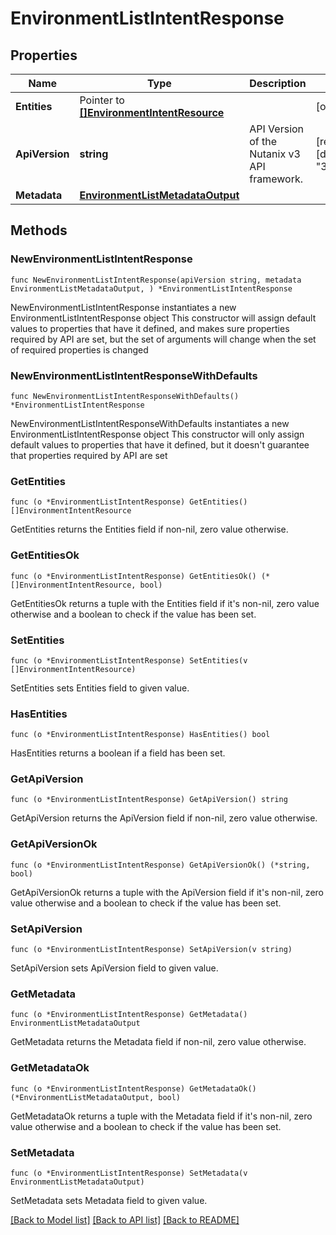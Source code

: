 # EnvironmentListIntentResponse

## Properties

Name | Type | Description | Notes
------------ | ------------- | ------------- | -------------
**Entities** | Pointer to [**[]EnvironmentIntentResource**](EnvironmentIntentResource.md) |  | [optional] 
**ApiVersion** | **string** | API Version of the Nutanix v3 API framework. | [readonly] [default to "3.1.0"]
**Metadata** | [**EnvironmentListMetadataOutput**](EnvironmentListMetadataOutput.md) |  | 

## Methods

### NewEnvironmentListIntentResponse

`func NewEnvironmentListIntentResponse(apiVersion string, metadata EnvironmentListMetadataOutput, ) *EnvironmentListIntentResponse`

NewEnvironmentListIntentResponse instantiates a new EnvironmentListIntentResponse object
This constructor will assign default values to properties that have it defined,
and makes sure properties required by API are set, but the set of arguments
will change when the set of required properties is changed

### NewEnvironmentListIntentResponseWithDefaults

`func NewEnvironmentListIntentResponseWithDefaults() *EnvironmentListIntentResponse`

NewEnvironmentListIntentResponseWithDefaults instantiates a new EnvironmentListIntentResponse object
This constructor will only assign default values to properties that have it defined,
but it doesn't guarantee that properties required by API are set

### GetEntities

`func (o *EnvironmentListIntentResponse) GetEntities() []EnvironmentIntentResource`

GetEntities returns the Entities field if non-nil, zero value otherwise.

### GetEntitiesOk

`func (o *EnvironmentListIntentResponse) GetEntitiesOk() (*[]EnvironmentIntentResource, bool)`

GetEntitiesOk returns a tuple with the Entities field if it's non-nil, zero value otherwise
and a boolean to check if the value has been set.

### SetEntities

`func (o *EnvironmentListIntentResponse) SetEntities(v []EnvironmentIntentResource)`

SetEntities sets Entities field to given value.

### HasEntities

`func (o *EnvironmentListIntentResponse) HasEntities() bool`

HasEntities returns a boolean if a field has been set.

### GetApiVersion

`func (o *EnvironmentListIntentResponse) GetApiVersion() string`

GetApiVersion returns the ApiVersion field if non-nil, zero value otherwise.

### GetApiVersionOk

`func (o *EnvironmentListIntentResponse) GetApiVersionOk() (*string, bool)`

GetApiVersionOk returns a tuple with the ApiVersion field if it's non-nil, zero value otherwise
and a boolean to check if the value has been set.

### SetApiVersion

`func (o *EnvironmentListIntentResponse) SetApiVersion(v string)`

SetApiVersion sets ApiVersion field to given value.


### GetMetadata

`func (o *EnvironmentListIntentResponse) GetMetadata() EnvironmentListMetadataOutput`

GetMetadata returns the Metadata field if non-nil, zero value otherwise.

### GetMetadataOk

`func (o *EnvironmentListIntentResponse) GetMetadataOk() (*EnvironmentListMetadataOutput, bool)`

GetMetadataOk returns a tuple with the Metadata field if it's non-nil, zero value otherwise
and a boolean to check if the value has been set.

### SetMetadata

`func (o *EnvironmentListIntentResponse) SetMetadata(v EnvironmentListMetadataOutput)`

SetMetadata sets Metadata field to given value.



[[Back to Model list]](../README.md#documentation-for-models) [[Back to API list]](../README.md#documentation-for-api-endpoints) [[Back to README]](../README.md)


